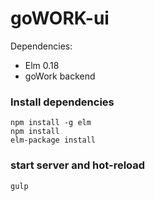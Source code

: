 # goWORK-ui

Dependencies:

* Elm 0.18
* goWork backend

### Install dependencies

```
npm install -g elm
npm install
elm-package install
```

### start server and hot-reload

```
gulp
```